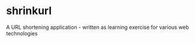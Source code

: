 # shrinkurl
A URL shortening application - written as learning exercise for various web technologies
